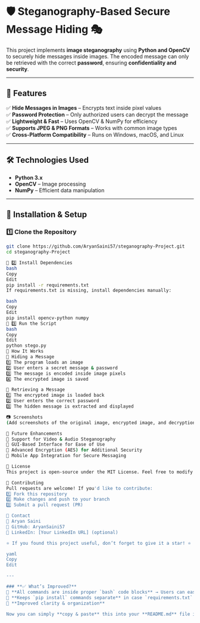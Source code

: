 # 🛡️ Steganography-Based Secure Message Hiding 🎭

This project implements **image steganography** using **Python and OpenCV** to securely hide messages inside images. The encoded message can only be retrieved with the correct **password**, ensuring **confidentiality and security**.

---

## 🚀 Features  
✅ **Hide Messages in Images** – Encrypts text inside pixel values  
✅ **Password Protection** – Only authorized users can decrypt the message  
✅ **Lightweight & Fast** – Uses OpenCV & NumPy for efficiency  
✅ **Supports JPEG & PNG Formats** – Works with common image types  
✅ **Cross-Platform Compatibility** – Runs on Windows, macOS, and Linux  

---

## 🛠️ Technologies Used  
- **Python 3.x**  
- **OpenCV** – Image processing  
- **NumPy** – Efficient data manipulation  

---

## 📌 Installation & Setup  

### 1️⃣ Clone the Repository  
```bash
git clone https://github.com/AryanSaini57/steganography-Project.git
cd steganography-Project

🔹 2️⃣ Install Dependencies
bash
Copy
Edit
pip install -r requirements.txt
If requirements.txt is missing, install dependencies manually:

bash
Copy
Edit
pip install opencv-python numpy
🔹 3️⃣ Run the Script
bash
Copy
Edit
python stego.py
📝 How It Works
🔹 Hiding a Message
1️⃣ The program loads an image
2️⃣ User enters a secret message & password
3️⃣ The message is encoded inside image pixels
4️⃣ The encrypted image is saved

🔹 Retrieving a Message
1️⃣ The encrypted image is loaded back
2️⃣ User enters the correct password
3️⃣ The hidden message is extracted and displayed

📷 Screenshots
(Add screenshots of the original image, encrypted image, and decryption output here)

🔮 Future Enhancements
🚀 Support for Video & Audio Steganography
🚀 GUI-Based Interface for Ease of Use
🚀 Advanced Encryption (AES) for Additional Security
🚀 Mobile App Integration for Secure Messaging

📜 License
This project is open-source under the MIT License. Feel free to modify and improve!

🤝 Contributing
Pull requests are welcome! If you'd like to contribute:
1️⃣ Fork this repository
2️⃣ Make changes and push to your branch
3️⃣ Submit a pull request (PR)

📧 Contact
📩 Aryan Saini
🔗 GitHub: AryanSaini57
📂 LinkedIn: [Your LinkedIn URL] (optional)

⭐ If you found this project useful, don’t forget to give it a star! ⭐

yaml
Copy
Edit

---

### **✅ What’s Improved?**  
🚀 **All commands are inside proper `bash` code blocks** → Users can easily **copy-paste**  
🚀 **Keeps `pip install` commands separate** in case `requirements.txt` is missing  
🚀 **Improved clarity & organization**  

Now you can simply **copy & paste** this into your **README.md** file in GitHub! 🚀🔥 Let me know if you need further modifications. 😊






